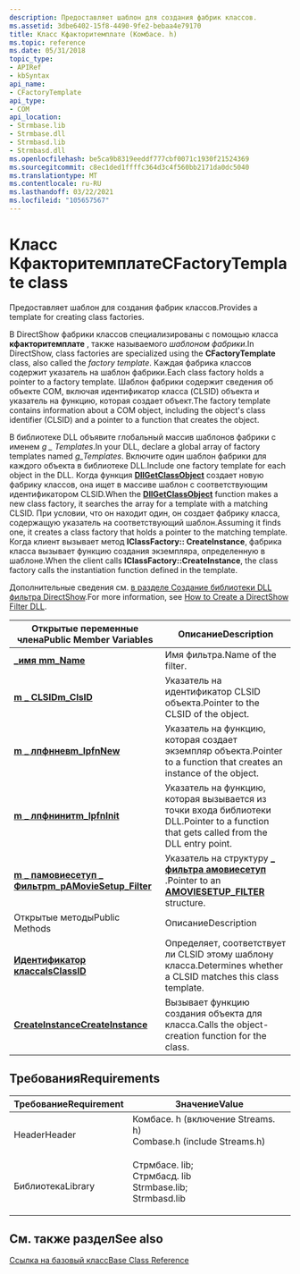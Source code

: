 ```yaml
---
description: Предоставляет шаблон для создания фабрик классов.
ms.assetid: 3dbe6402-15f8-4490-9fe2-bebaa4e79170
title: Класс Кфакторитемплате (Комбасе. h)
ms.topic: reference
ms.date: 05/31/2018
topic_type:
- APIRef
- kbSyntax
api_name:
- CFactoryTemplate
api_type:
- COM
api_location:
- Strmbase.lib
- Strmbase.dll
- Strmbasd.lib
- Strmbasd.dll
ms.openlocfilehash: be5ca9b8319eeddf777cbf0071c1930f21524369
ms.sourcegitcommit: c8ec1ded1ffffc364d3c4f560bb2171da0dc5040
ms.translationtype: MT
ms.contentlocale: ru-RU
ms.lasthandoff: 03/22/2021
ms.locfileid: "105657567"
---
```

# <a name="cfactorytemplate-class"></a><span data-ttu-id="140c7-103">Класс Кфакторитемплате</span><span class="sxs-lookup"><span data-stu-id="140c7-103">CFactoryTemplate class</span></span>

<span data-ttu-id="140c7-104">Предоставляет шаблон для создания фабрик классов.</span><span class="sxs-lookup"><span data-stu-id="140c7-104">Provides a template for creating class factories.</span></span>

<span data-ttu-id="140c7-105">В DirectShow фабрики классов специализированы с помощью класса **кфакторитемплате** , также называемого *шаблоном фабрики*.</span><span class="sxs-lookup"><span data-stu-id="140c7-105">In DirectShow, class factories are specialized using the **CFactoryTemplate** class, also called the *factory template*.</span></span> <span data-ttu-id="140c7-106">Каждая фабрика классов содержит указатель на шаблон фабрики.</span><span class="sxs-lookup"><span data-stu-id="140c7-106">Each class factory holds a pointer to a factory template.</span></span> <span data-ttu-id="140c7-107">Шаблон фабрики содержит сведения об объекте COM, включая идентификатор класса (CLSID) объекта и указатель на функцию, которая создает объект.</span><span class="sxs-lookup"><span data-stu-id="140c7-107">The factory template contains information about a COM object, including the object's class identifier (CLSID) and a pointer to a function that creates the object.</span></span>

<span data-ttu-id="140c7-108">В библиотеке DLL объявите глобальный массив шаблонов фабрики с именем *g \_ Templates*.</span><span class="sxs-lookup"><span data-stu-id="140c7-108">In your DLL, declare a global array of factory templates named *g\_Templates*.</span></span> <span data-ttu-id="140c7-109">Включите один шаблон фабрики для каждого объекта в библиотеке DLL.</span><span class="sxs-lookup"><span data-stu-id="140c7-109">Include one factory template for each object in the DLL.</span></span> <span data-ttu-id="140c7-110">Когда функция [**DllGetClassObject**](/windows/desktop/api/combaseapi/nf-combaseapi-dllgetclassobject) создает новую фабрику классов, она ищет в массиве шаблон с соответствующим идентификатором CLSID.</span><span class="sxs-lookup"><span data-stu-id="140c7-110">When the [**DllGetClassObject**](/windows/desktop/api/combaseapi/nf-combaseapi-dllgetclassobject) function makes a new class factory, it searches the array for a template with a matching CLSID.</span></span> <span data-ttu-id="140c7-111">При условии, что он находит один, он создает фабрику класса, содержащую указатель на соответствующий шаблон.</span><span class="sxs-lookup"><span data-stu-id="140c7-111">Assuming it finds one, it creates a class factory that holds a pointer to the matching template.</span></span> <span data-ttu-id="140c7-112">Когда клиент вызывает метод **IClassFactory:: CreateInstance**, фабрика класса вызывает функцию создания экземпляра, определенную в шаблоне.</span><span class="sxs-lookup"><span data-stu-id="140c7-112">When the client calls **IClassFactory::CreateInstance**, the class factory calls the instantiation function defined in the template.</span></span>

<span data-ttu-id="140c7-113">Дополнительные сведения см. [в разделе Создание библиотеки DLL фильтра DirectShow](how-to-create-a-dll.md).</span><span class="sxs-lookup"><span data-stu-id="140c7-113">For more information, see [How to Create a DirectShow Filter DLL](how-to-create-a-dll.md).</span></span>



| <span data-ttu-id="140c7-114">Открытые переменные члена</span><span class="sxs-lookup"><span data-stu-id="140c7-114">Public Member Variables</span></span>                                                   | <span data-ttu-id="140c7-115">Описание</span><span class="sxs-lookup"><span data-stu-id="140c7-115">Description</span></span>                                                                |
|---------------------------------------------------------------------------|----------------------------------------------------------------------------|
| [<span data-ttu-id="140c7-116">**\_имя m**</span><span class="sxs-lookup"><span data-stu-id="140c7-116">**m\_Name**</span></span>](cfactorytemplate-m-name.md)                                | <span data-ttu-id="140c7-117">Имя фильтра.</span><span class="sxs-lookup"><span data-stu-id="140c7-117">Name of the filter.</span></span>                                                        |
| [<span data-ttu-id="140c7-118">**m \_ CLSID**</span><span class="sxs-lookup"><span data-stu-id="140c7-118">**m\_ClsID**</span></span>](cfactorytemplate-m-clsid.md)                              | <span data-ttu-id="140c7-119">Указатель на идентификатор CLSID объекта.</span><span class="sxs-lookup"><span data-stu-id="140c7-119">Pointer to the CLSID of the object.</span></span>                                        |
| [<span data-ttu-id="140c7-120">**m \_ лпфннев**</span><span class="sxs-lookup"><span data-stu-id="140c7-120">**m\_lpfnNew**</span></span>](cfactorytemplate-m-lpfnnew.md)                          | <span data-ttu-id="140c7-121">Указатель на функцию, которая создает экземпляр объекта.</span><span class="sxs-lookup"><span data-stu-id="140c7-121">Pointer to a function that creates an instance of the object.</span></span>              |
| [<span data-ttu-id="140c7-122">**m \_ лпфнинит**</span><span class="sxs-lookup"><span data-stu-id="140c7-122">**m\_lpfnInit**</span></span>](cfactorytemplate-m-lpfninit.md)                        | <span data-ttu-id="140c7-123">Указатель на функцию, которая вызывается из точки входа библиотеки DLL.</span><span class="sxs-lookup"><span data-stu-id="140c7-123">Pointer to a function that gets called from the DLL entry point.</span></span>           |
| [<span data-ttu-id="140c7-124">**m \_ памовиесетуп \_ Фильтр**</span><span class="sxs-lookup"><span data-stu-id="140c7-124">**m\_pAMovieSetup\_Filter**</span></span>](cfactorytemplate-m-pamoviesetup-filter.md) | <span data-ttu-id="140c7-125">Указатель на структуру [**\_ фильтра амовиесетуп**](amoviesetup-filter.md) .</span><span class="sxs-lookup"><span data-stu-id="140c7-125">Pointer to an [**AMOVIESETUP\_FILTER**](amoviesetup-filter.md) structure.</span></span> |
| <span data-ttu-id="140c7-126">Открытые методы</span><span class="sxs-lookup"><span data-stu-id="140c7-126">Public Methods</span></span>                                                            | <span data-ttu-id="140c7-127">Описание</span><span class="sxs-lookup"><span data-stu-id="140c7-127">Description</span></span>                                                                |
| [<span data-ttu-id="140c7-128">**Идентификатор класса**</span><span class="sxs-lookup"><span data-stu-id="140c7-128">**IsClassID**</span></span>](cfactorytemplate-isclassid.md)                           | <span data-ttu-id="140c7-129">Определяет, соответствует ли CLSID этому шаблону класса.</span><span class="sxs-lookup"><span data-stu-id="140c7-129">Determines whether a CLSID matches this class template.</span></span>                    |
| [<span data-ttu-id="140c7-130">**CreateInstance**</span><span class="sxs-lookup"><span data-stu-id="140c7-130">**CreateInstance**</span></span>](cfactorytemplate-createinstance.md)                 | <span data-ttu-id="140c7-131">Вызывает функцию создания объекта для класса.</span><span class="sxs-lookup"><span data-stu-id="140c7-131">Calls the object-creation function for the class.</span></span>                          |



 

## <a name="requirements"></a><span data-ttu-id="140c7-132">Требования</span><span class="sxs-lookup"><span data-stu-id="140c7-132">Requirements</span></span>



| <span data-ttu-id="140c7-133">Требование</span><span class="sxs-lookup"><span data-stu-id="140c7-133">Requirement</span></span> | <span data-ttu-id="140c7-134">Значение</span><span class="sxs-lookup"><span data-stu-id="140c7-134">Value</span></span> |
|--------------------|-------------------------------------------------------------------------------------------------------------------------------------------------------------|
| <span data-ttu-id="140c7-135">Header</span><span class="sxs-lookup"><span data-stu-id="140c7-135">Header</span></span><br/>  | <dl> <span data-ttu-id="140c7-136"><dt>Комбасе. h (включение Streams. h)</dt></span><span class="sxs-lookup"><span data-stu-id="140c7-136"><dt>Combase.h (include Streams.h)</dt></span></span> </dl>                                                    |
| <span data-ttu-id="140c7-137">Библиотека</span><span class="sxs-lookup"><span data-stu-id="140c7-137">Library</span></span><br/> | <dl> <span data-ttu-id="140c7-138"><dt>Стрмбасе. lib; </dt> <dt>Стрмбасд. lib</dt></span><span class="sxs-lookup"><span data-stu-id="140c7-138"><dt>Strmbase.lib; </dt> <dt>Strmbasd.lib</dt></span></span> </dl> |



## <a name="see-also"></a><span data-ttu-id="140c7-139">См. также раздел</span><span class="sxs-lookup"><span data-stu-id="140c7-139">See also</span></span>

<dl> <dt>

[<span data-ttu-id="140c7-140">Ссылка на базовый класс</span><span class="sxs-lookup"><span data-stu-id="140c7-140">Base Class Reference</span></span>](base-class-reference.md)
</dt> </dl>

 

